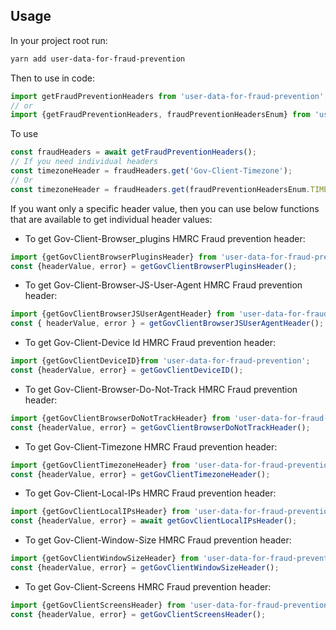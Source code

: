 ## Usage

In your project root run:

```sh
yarn add user-data-for-fraud-prevention
```

Then to use in code:

```js
import getFraudPreventionHeaders from 'user-data-for-fraud-prevention';
// or
import {getFraudPreventionHeaders, fraudPreventionHeadersEnum} from 'user-data-for-fraud-prevention';
```

To use

```js
const fraudHeaders = await getFraudPreventionHeaders();
// If you need individual headers
const timezoneHeader = fraudHeaders.get('Gov-Client-Timezone');
// Or
const timezoneHeader = fraudHeaders.get(fraudPreventionHeadersEnum.TIMEZONE);
```

If you want only a specific header value, then you can use below functions that are available to get individual header values:

* To get Gov-Client-Browser_plugins HMRC Fraud prevention header:
```js
import {getGovClientBrowserPluginsHeader} from 'user-data-for-fraud-prevention';
const {headerValue, error} = getGovClientBrowserPluginsHeader();
```
* To get Gov-Client-Browser-JS-User-Agent HMRC Fraud prevention header:
```js
import {getGovClientBrowserJSUserAgentHeader} from 'user-data-for-fraud-prevention';
const { headerValue, error } = getGovClientBrowserJSUserAgentHeader();
```
* To get Gov-Client-Device Id HMRC Fraud prevention header:
```js
import {getGovClientDeviceID}from 'user-data-for-fraud-prevention';
const {headerValue, error} = getGovClientDeviceID();
```

* To get Gov-Client-Browser-Do-Not-Track HMRC Fraud prevention header:
```js
import {getGovClientBrowserDoNotTrackHeader} from 'user-data-for-fraud-prevention';
const {headerValue, error} = getGovClientBrowserDoNotTrackHeader();
```

* To get Gov-Client-Timezone HMRC Fraud prevention header:
```js
import {getGovClientTimezoneHeader} from 'user-data-for-fraud-prevention';
const {headerValue, error} = getGovClientTimezoneHeader();
```

* To get Gov-Client-Local-IPs HMRC Fraud prevention header:
```js
import {getGovClientLocalIPsHeader} from 'user-data-for-fraud-prevention';
const {headerValue, error} = await getGovClientLocalIPsHeader();
```

* To get Gov-Client-Window-Size HMRC Fraud prevention header:
```js
import {getGovClientWindowSizeHeader} from 'user-data-for-fraud-prevention';
const {headerValue, error} = getGovClientWindowSizeHeader();
```

* To get Gov-Client-Screens HMRC Fraud prevention header:
```js
import {getGovClientScreensHeader} from 'user-data-for-fraud-prevention';
const {headerValue, error} = getGovClientScreensHeader();
```
